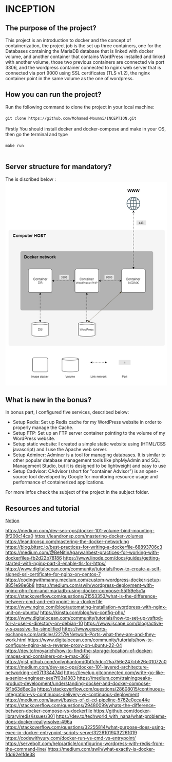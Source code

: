# INCEPTION

## The purpose of the project?

This project is an introduction to docker and the concept of containerization, the project job is the set up three containers, one for the Databases containing the MariaDB database that is linked with docker volume, and another container that contains WordPress installed and linked with another volume, those two previous containers are connected via port 3306, and the wordpress container connected to nginx web server that is connected via port 9000 using SSL certificates (TLS v1.2), the nginx container point in the same volume as the one of wordpress.


## How you can run the project?

Run the following command to clone the project in your local machine:
<br> </br>
`git clone https://github.com/Mohamed-Moumni/INCEPTION.git`
<br> </br>
Firstly You should install docker and docker-compose and make in your OS, then go the terminal and type
<br> </br>
`make run`
<br></br>

## Server structure for mandatory?

The is discribed below :
<img src="./images/structure.png">

## What is new in the bonus?

In bonus part, I configured five services, described below:

* Setup Redis:
    Set up Redis cache for  my WordPress website in order to properly manage the Cache.
* Setup FTP:
    Set up an FTP server container pointing to the volume of my WordPress website.
* Setup static website:
    I created a simple static website using (HTML/CSS javascript) and I use the Apache web server.
* Setup Adminer:
    Adminer is a tool for managing databases. It is similar to other popular database management tools like phpMyAdmin and SQL Management Studio, but it is designed to be lightweight and easy to use
* Setup Cadvisor:
    CAdvisor (short for "container Advisor") is an open-source tool developed by Google for monitoring resource usage and performance of containerized applications.

For more infos check the subject of the project in the subject folder.

## Resources and tutorial

<a href="https://mmoumni.notion.site/INCEPTION-dd43a99ce2af40348014ee72912f3f90"> Notion </a>

https://medium.com/dev-sec-ops/docker-101-volume-bind-mounting-8f200c14ca0
https://leandronsp.com/mastering-docker-volumes
https://leandronsp.com/mastering-the-docker-networking
https://blog.bitsrc.io/best-practices-for-writing-a-dockerfile-68893706c3
https://medium.com/@BeNitinAgarwal/best-practices-for-working-with-dockerfiles-fb2d22b78186
https://www.linode.com/docs/guides/getting-started-with-nginx-part-3-enable-tls-for-https/
https://www.digitalocean.com/community/tutorials/how-to-create-a-self-signed-ssl-certificate-for-nginx-on-centos-7
https://codingwithmanny.medium.com/custom-wordpress-docker-setup-8851e98e6b8
https://medium.com/swlh/wordpress-deployment-with-nginx-php-fpm-and-mariadb-using-docker-compose-55f59e5c1a
https://stackoverflow.com/questions/21553353/what-is-the-difference-between-cmd-and-entrypoint-in-a-dockerfile
https://www.nginx.com/blog/automating-installation-wordpress-with-nginx-unit-on-ubuntu/
https://kinsta.com/blog/wp-config-php/
https://www.digitalocean.com/community/tutorials/how-to-set-up-vsftpd-for-a-user-s-directory-on-debian-10
https://www.jscape.com/blog/active-v-s-passive-ftp-simplified
https://www.experts-exchange.com/articles/22179/Network-Ports-what-they-are-and-they-work.html
https://www.digitalocean.com/community/tutorials/how-to-configure-nginx-as-a-reverse-proxy-on-ubuntu-22-04
https://dev.to/moyarich/how-to-find-the-storage-location-of-docker-images-and-containers-on-a-mac-369i
https://gist.github.com/onlyphantom/0bffc5dcc25a756e247cb526c01072c0
https://medium.com/dev-sec-ops/docker-101-layered-architecture-networking-ce07f334474d
https://levelup.gitconnected.com/write-go-like-a-senior-engineer-eee7f03a1883
https://medium.com/trainingpeaks-product-development/understanding-docker-and-docker-compose-5f1b63d6ec0a
https://stackoverflow.com/questions/28608015/continuous-integration-vs-continuous-delivery-vs-continuous-deployment
https://medium.com/jaanvi/basics-of-ci-cd-pipeline-5762e0eca44e
https://stackoverflow.com/questions/29480099/whats-the-difference-between-docker-compose-vs-dockerfile
https://github.com/docker-library/redis/issues/301
https://dev.to/techworld_with_nana/what-problems-does-docker-really-solve-496a
https://stackoverflow.com/questions/32255814/what-purpose-does-using-exec-in-docker-entrypoint-scripts-serve/32261019#32261019
https://codewithyury.com/docker-run-vs-cmd-vs-entrypoint/
https://servebolt.com/help/article/configuring-wordpress-with-redis-from-the-command-line/
https://medium.com/swlh/what-exactly-is-docker-1dd62e1fde38